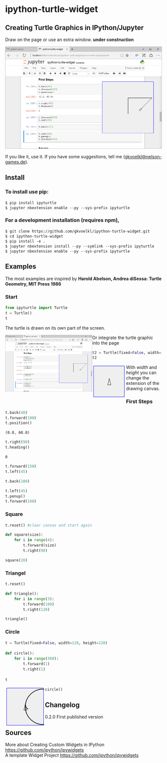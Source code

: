 
# ipython-turtle-widget
## Creating Turtle Graphics in IPython/Jupyter

Draw on the page or use an extra window. **under construction**

![](pic/screen.png)

If you like it, use it. If you have some suggestions, tell me (gkvoelkl@nelson-games.de).

## Install

### To install use pip:
```
$ pip install ipyturtle
$ jupyter nbextension enable --py --sys-prefix ipyturtle
```
### For a development installation (requires npm),
```
$ git clone https://github.com/gkvoelkl/ipython-turtle-widget.git
$ cd ipython-turtle-widget
$ pip install -e .
$ jupyter nbextension install --py --symlink --sys-prefix ipyturtle
$ jupyter nbextension enable --py --sys-prefix ipyturtle
```
## Examples

The most examples are inspired by **Harold Abelson, Andrea diSessa: Turtle Geometry, MIT Press 1986**

### Start


```python
from ipyturtle import Turtle
t = Turtle()
t
```

The turtle is drawn on its own part of the screen.  

<p><img src="pic/screen.png" width="280" align="left"></p>

Or integrate the turtle graphic into the page


```python
t2 = Turtle(fixed=False, width=100, height=100)
t2
```

<img src="pic/start.png" align="left">

With *width* and *height* you can change the extension of the drawing canvas.

### First Steps


```python
t.back(40)
t.forward(100)
t.position()
```




    (0.0, 60.0)




```python
t.right(90)
t.heading()
```




    0




```python
t.forward(150)
t.left(45)
```


```python
t.back(100)
```


```python
t.left(45)
t.penup()
t.forward(100)
```

### Square


```python
t.reset() #clear canvas and start again
```


```python
def square(size):
    for i in range(4):
        t.forward(size)
        t.right(90)
```


```python
square(20)
```

### Triangel


```python
t.reset()
```


```python
def triangle():
    for i in range(3):
        t.forward(100)
        t.right(120)
```


```python
triangle()
```

### Circle


```python
t = Turtle(fixed=False, width=120, height=120)

def circle():
    for i in range(360):
        t.forward(1)
        t.right(1)

t
```

<img src="pic/circle.png" align="left">


```python
circle()
```

## Changelog

0.2.0 First published version

## Sources

More about Creating Custom Widgets in IPython https://github.com/ipython/ipywidgets  
A template Widget Project https://github.com/ipython/ipywidgets  


```python

```
